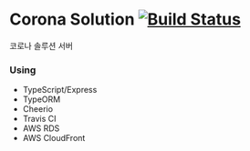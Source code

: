 # Corona Solution [![Build Status](https://travis-ci.com/HoseungJang/coronavirus.svg?token=NqwUG8A1PUU6tJg9chsq&branch=master)](https://travis-ci.com/HoseungJang/coronavirus)

코로나 솔루션 서버

### Using

- TypeScript/Express
- TypeORM
- Cheerio
- Travis CI
- AWS RDS
- AWS CloudFront
